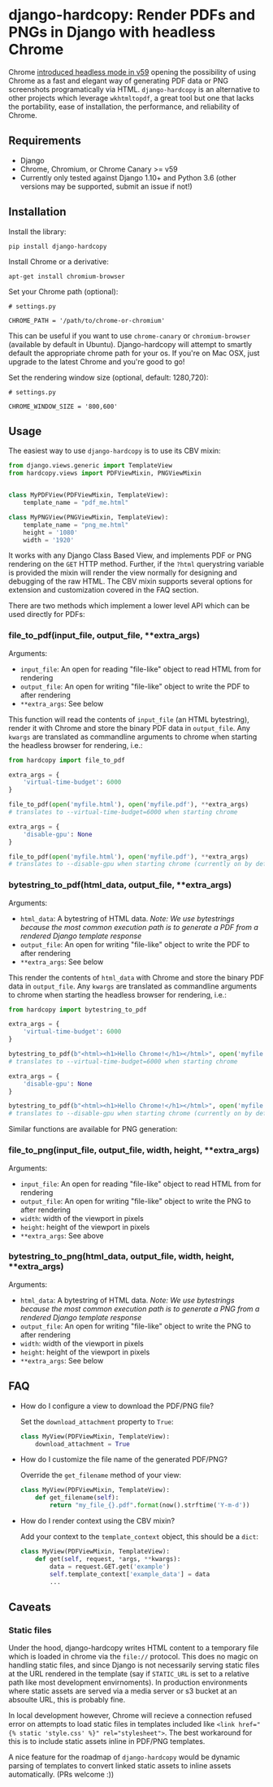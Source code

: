 # django-hardcopy:  Render PDFs and PNGs in Django with headless Chrome

Chrome [introduced headless mode in v59](https://developers.google.com/web/updates/2017/04/headless-chrome) opening the possibility of using Chrome as a fast and elegant way of generating PDF data or PNG screenshots programatically via HTML.  `django-hardcopy` is an alternative to other projects which leverage `wkhtmltopdf`, a great tool but one that lacks the portability, ease of installation, the performance, and reliability of Chrome.


## Requirements
- Django
- Chrome, Chromium, or Chrome Canary >= v59
- Currently only tested against Django 1.10+ and Python 3.6 (other versions may be supported, submit an issue if not!)

## Installation

Install the library:

    pip install django-hardcopy
    
Install Chrome or a derivative:

    apt-get install chromium-browser
    
Set your Chrome path (optional):

    # settings.py
    
    CHROME_PATH = '/path/to/chrome-or-chromium'
    
This can be useful if you want to use `chrome-canary` or `chromium-browser` (available by default in Ubuntu).  Django-hardcopy will attempt to smartly default the appropriate chrome path for your os. If you're on Mac OSX, just upgrade to the latest Chrome and you're good to go!

Set the rendering window size (optional, default: 1280,720):
 
    # settings.py
    
    CHROME_WINDOW_SIZE = '800,600'

## Usage

The easiest way to use `django-hardcopy` is to use its CBV mixin:

```python
from django.views.generic import TemplateView
from hardcopy.views import PDFViewMixin, PNGViewMixin


class MyPDFView(PDFViewMixin, TemplateView):
    template_name = "pdf_me.html"

class MyPNGView(PNGViewMixin, TemplateView):
    template_name = "png_me.html"
    height = '1080'
    width = '1920'

```

It works with any Django Class Based View, and implements PDF or PNG rendering on the `GET` HTTP method. Further, if the `?html` querystring variable is provided the mixin will render the view normally for designing and debugging of the raw HTML.  The CBV mixin supports several options for extension and customization covered in the FAQ section.

There are two methods which implement a lower level API which can be used directly for PDFs:

### file_to_pdf(input_file, output_file, **extra_args)

Arguments:
- `input_file`:  An open for reading "file-like" object to read HTML from for rendering
- `output_file`: An open for writing "file-like" object to write the PDF to after rendering
- `**extra_args`:  See below

This function will read the contents of `input_file` (an HTML bytestring), render it with Chrome and store the binary PDF data in `output_file`.  Any `kwargs` are translated as commandline arguments to chrome when starting the headless browser for rendering, i.e.:

```python
from hardcopy import file_to_pdf

extra_args = {
    'virtual-time-budget': 6000
}

file_to_pdf(open('myfile.html'), open('myfile.pdf'), **extra_args)
# translates to --virtual-time-budget=6000 when starting chrome

extra_args = {
    'disable-gpu': None
}

file_to_pdf(open('myfile.html'), open('myfile.pdf'), **extra_args)
# translates to --disable-gpu when starting chrome (currently on by default and required by Chrome)

```

### bytestring_to_pdf(html_data, output_file, **extra_args)

Arguments:
- `html_data`:  A bytestring of HTML data. _Note: We use bytestrings because the most common execution path is to generate a PDF from a rendered Django template response_
- `output_file`: An open for writing "file-like" object to write the PDF to after rendering
- `**extra_args`:  See below

This render the contents of `html_data` with Chrome and store the binary PDF data in `output_file`.  Any `kwargs` are translated as commandline arguments to chrome when starting the headless browser for rendering, i.e.:


```python
from hardcopy import bytestring_to_pdf

extra_args = {
    'virtual-time-budget': 6000
}

bytestring_to_pdf(b"<html><h1>Hello Chrome!</h1></html>", open('myfile.pdf'), **extra_args)
# translates to --virtual-time-budget=6000 when starting chrome

extra_args = {
    'disable-gpu': None
}

bytestring_to_pdf(b"<html><h1>Hello Chrome!</h1></html>", open('myfile.pdf'), **extra_args)
# translates to --disable-gpu when starting chrome (currently on by default and required by Chrome)
```

Similar functions are available for PNG generation:

### file_to_png(input_file, output_file, width, height, **extra_args)

Arguments:
- `input_file`:  An open for reading "file-like" object to read HTML from for rendering
- `output_file`: An open for writing "file-like" object to write the PNG to after rendering
- `width`: width of the viewport in pixels
- `height`: height of the viewport in pixels
- `**extra_args`:  See above

### bytestring_to_png(html_data, output_file, width, height, **extra_args)

Arguments:
- `html_data`:  A bytestring of HTML data. _Note: We use bytestrings because the most common execution path is to generate a PNG from a rendered Django template response_
- `output_file`: An open for writing "file-like" object to write the PNG to after rendering
- `width`: width of the viewport in pixels
- `height`: height of the viewport in pixels
- `**extra_args`:  See below

## FAQ

- How do I configure a view to download the PDF/PNG file?
  
  Set the `download_attachment` property to `True`:
  ```python
  class MyView(PDFViewMixin, TemplateView):
      download_attachment = True
  ```
- How do I customize the file name of the generated PDF/PNG?
  
  Override the `get_filename` method of your view:
  ```python
  class MyView(PDFViewMixin, TemplateView):
      def get_filename(self):
          return "my_file_{}.pdf".format(now().strftime('Y-m-d'))
  ```
- How do I render context using the CBV mixin?

  Add your context to the `template_context` object, this should be a `dict`:
  ```python
  class MyView(PDFViewMixin, TemplateView):
      def get(self, request, *args, **kwargs):
          data = request.GET.get('example')
          self.template_context['example_data'] = data
          ...
  ```
 ## Caveats
 
 ### Static files
Under the hood, django-hardcopy writes HTML content to a temporary file which is loaded in chrome via the `file://` protocol. This does no magic on handling static files, and since Django is not necessarily serving static files at the URL rendered in the template (say if `STATIC_URL` is set to a relative path like most development envirnoments).  In production environments where static assets are served via a media server or s3 bucket at an absoulte URL, this is probably fine.

In local development however, Chrome will recieve a connection refused error on attempts to load static files in templates included like `<link href="{% static 'style.css' %}" rel="stylesheet">`.   The best workaround for this is to include static assets inline in PDF/PNG templates.

A nice feature for the roadmap of `django-hardcopy` would be dynamic parsing of templates to convert linked static assets to inline assets automatically.  (PRs welcome :))
